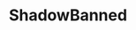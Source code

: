 ---
title: ShadowBanned
crosslinks:
- The_Donald
- help
- AskReddit
- news
- politics
- gaming
- funny
- Showerthoughts
- pics
- conspiracy
- worldnews
- gonewild
- formula1
- todayilearned
- pcmasterrace
- FashionReps
- askscience
- Jokes
- offmychest
- ClashRoyale
---